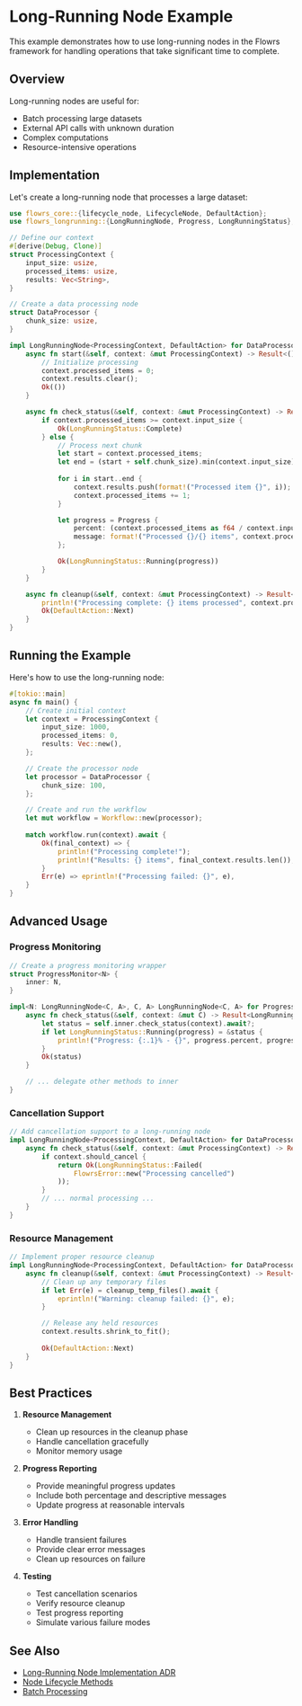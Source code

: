 # Long-Running Node Example

This example demonstrates how to use long-running nodes in the Flowrs framework for handling operations that take significant time to complete.

## Overview

Long-running nodes are useful for:
- Batch processing large datasets
- External API calls with unknown duration
- Complex computations
- Resource-intensive operations

## Implementation

Let's create a long-running node that processes a large dataset:

```rust
use flowrs_core::{lifecycle_node, LifecycleNode, DefaultAction};
use flowrs_longrunning::{LongRunningNode, Progress, LongRunningStatus};

// Define our context
#[derive(Debug, Clone)]
struct ProcessingContext {
    input_size: usize,
    processed_items: usize,
    results: Vec<String>,
}

// Create a data processing node
struct DataProcessor {
    chunk_size: usize,
}

impl LongRunningNode<ProcessingContext, DefaultAction> for DataProcessor {
    async fn start(&self, context: &mut ProcessingContext) -> Result<(), FlowrsError> {
        // Initialize processing
        context.processed_items = 0;
        context.results.clear();
        Ok(())
    }

    async fn check_status(&self, context: &mut ProcessingContext) -> Result<LongRunningStatus, FlowrsError> {
        if context.processed_items >= context.input_size {
            Ok(LongRunningStatus::Complete)
        } else {
            // Process next chunk
            let start = context.processed_items;
            let end = (start + self.chunk_size).min(context.input_size);
            
            for i in start..end {
                context.results.push(format!("Processed item {}", i));
                context.processed_items += 1;
            }

            let progress = Progress {
                percent: (context.processed_items as f64 / context.input_size as f64) * 100.0,
                message: format!("Processed {}/{} items", context.processed_items, context.input_size),
            };

            Ok(LongRunningStatus::Running(progress))
        }
    }

    async fn cleanup(&self, context: &mut ProcessingContext) -> Result<DefaultAction, FlowrsError> {
        println!("Processing complete: {} items processed", context.processed_items);
        Ok(DefaultAction::Next)
    }
}
```

## Running the Example

Here's how to use the long-running node:

```rust
#[tokio::main]
async fn main() {
    // Create initial context
    let context = ProcessingContext {
        input_size: 1000,
        processed_items: 0,
        results: Vec::new(),
    };

    // Create the processor node
    let processor = DataProcessor {
        chunk_size: 100,
    };

    // Create and run the workflow
    let mut workflow = Workflow::new(processor);
    
    match workflow.run(context).await {
        Ok(final_context) => {
            println!("Processing complete!");
            println!("Results: {} items", final_context.results.len());
        }
        Err(e) => eprintln!("Processing failed: {}", e),
    }
}
```

## Advanced Usage

### Progress Monitoring

```rust
// Create a progress monitoring wrapper
struct ProgressMonitor<N> {
    inner: N,
}

impl<N: LongRunningNode<C, A>, C, A> LongRunningNode<C, A> for ProgressMonitor<N> {
    async fn check_status(&self, context: &mut C) -> Result<LongRunningStatus, FlowrsError> {
        let status = self.inner.check_status(context).await?;
        if let LongRunningStatus::Running(progress) = &status {
            println!("Progress: {:.1}% - {}", progress.percent, progress.message);
        }
        Ok(status)
    }

    // ... delegate other methods to inner
}
```

### Cancellation Support

```rust
// Add cancellation support to a long-running node
impl LongRunningNode<ProcessingContext, DefaultAction> for DataProcessor {
    async fn check_status(&self, context: &mut ProcessingContext) -> Result<LongRunningStatus, FlowrsError> {
        if context.should_cancel {
            return Ok(LongRunningStatus::Failed(
                FlowrsError::new("Processing cancelled")
            ));
        }
        // ... normal processing ...
    }
}
```

### Resource Management

```rust
// Implement proper resource cleanup
impl LongRunningNode<ProcessingContext, DefaultAction> for DataProcessor {
    async fn cleanup(&self, context: &mut ProcessingContext) -> Result<DefaultAction, FlowrsError> {
        // Clean up any temporary files
        if let Err(e) = cleanup_temp_files().await {
            eprintln!("Warning: cleanup failed: {}", e);
        }

        // Release any held resources
        context.results.shrink_to_fit();
        
        Ok(DefaultAction::Next)
    }
}
```

## Best Practices

1. **Resource Management**
   - Clean up resources in the cleanup phase
   - Handle cancellation gracefully
   - Monitor memory usage

2. **Progress Reporting**
   - Provide meaningful progress updates
   - Include both percentage and descriptive messages
   - Update progress at reasonable intervals

3. **Error Handling**
   - Handle transient failures
   - Provide clear error messages
   - Clean up resources on failure

4. **Testing**
   - Test cancellation scenarios
   - Verify resource cleanup
   - Test progress reporting
   - Simulate various failure modes

## See Also

- [Long-Running Node Implementation ADR](../adrs/0022-longrunning-node-implementation.md)
- [Node Lifecycle Methods](../architecture/node-lifecycle-methods.md)
- [Batch Processing](batch-processing.md)
